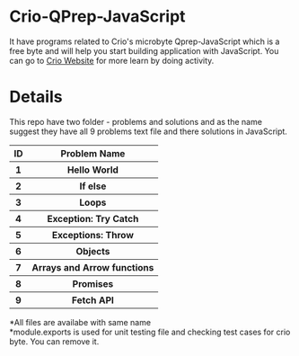 # Crio-QPrep-JavaScript
It have programs related to Crio's microbyte Qprep-JavaScript which is a free byte and will help you start building application with JavaScript.
You can go to <a href="https://www.crio.do/" target="_blank">Crio Website</a> for more learn by doing activity.

# Details
This repo have two folder - problems and solutions and as the name suggest they have all 9 problems text file and there solutions in JavaScript.
<br>
<table>
  <tr>
    <th>ID</th>
    <th>Problem Name </th>
  </tr>
    <tr>
    <th>1</th>
    <th>Hello World </th>
  </tr>
    <tr>
    <th>2</th>
    <th>If else </th>
  </tr>
    <tr>
    <th>3</th>
    <th>Loops </th>
  </tr>
    <tr>
    <th>4</th>
    <th>Exception: Try Catch </th>
  </tr>
    <tr>
    <th>5</th>
    <th>Exceptions: Throw </th>
  </tr>
    <tr>
    <th>6</th>
    <th>Objects </th>
  </tr>
    <tr>
    <th>7</th>
    <th>Arrays and Arrow functions </th>
  </tr>
      <tr>
    <th>8</th>
    <th>Promises </th>
  </tr>
      <tr>
    <th>9</th>
    <th>Fetch API </th>
  </tr>
  </table>
  
  *All files are availabe with same name
  <br>
  *module.exports is used for unit testing file and checking test cases for crio byte. You can remove it.
